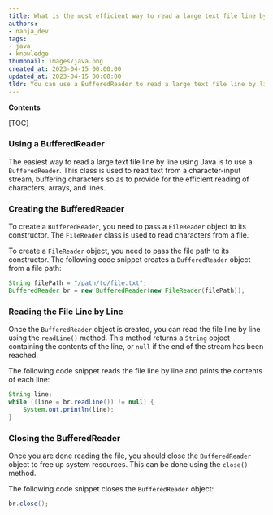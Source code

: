```yaml
---
title: What is the most efficient way to read a large text file line by line using java?
authors:
- nanja_dev
tags:
- java
- knowledge
thumbnail: images/java.png
created_at: 2023-04-15 00:00:00
updated_at: 2023-04-15 00:00:00
tldr: You can use a BufferedReader to read a large text file line by line in Java.
---
```


**Contents**

[TOC]

### Using a BufferedReader

The easiest way to read a large text file line by line using Java is to use a `BufferedReader`. This class is used to read text from a character-input stream, buffering characters so as to provide for the efficient reading of characters, arrays, and lines.

### Creating the BufferedReader

To create a `BufferedReader`, you need to pass a `FileReader` object to its constructor. The `FileReader` class is used to read characters from a file.

To create a `FileReader` object, you need to pass the file path to its constructor. The following code snippet creates a `BufferedReader` object from a file path:

```java
String filePath = "/path/to/file.txt";
BufferedReader br = new BufferedReader(new FileReader(filePath));
```

### Reading the File Line by Line

Once the `BufferedReader` object is created, you can read the file line by line using the `readLine()` method. This method returns a `String` object containing the contents of the line, or `null` if the end of the stream has been reached.

The following code snippet reads the file line by line and prints the contents of each line:

```java
String line;
while ((line = br.readLine()) != null) {
    System.out.println(line);
}
```

### Closing the BufferedReader

Once you are done reading the file, you should close the `BufferedReader` object to free up system resources. This can be done using the `close()` method.

The following code snippet closes the `BufferedReader` object:

```java
br.close();
```
